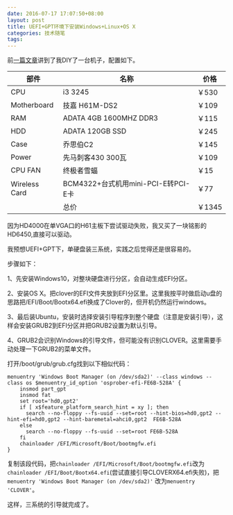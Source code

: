 ```yaml
---
date: 2016-07-17 17:07:50+08:00
layout: post
title: UEFI+GPT环境下安装Windows+Linux+OS X
categories: 技术随笔
tags: 
---
```

 
前[一篇文章](http://blog.xulihang.me/my-first-DIY-computer/)讲到了我DIY了一台机子，配置如下。

| 部件          | 名称                                | 价格   |
|---------------|-------------------------------------|--------|
| CPU           | i3 3245                             | ￥530  |
| Motherboard   | 技嘉 H61M-DS2                       | ￥109  |
| RAM           | ADATA 4GB 1600MHZ DDR3              | ￥115  |
| HDD           | ADATA 120GB SSD                     | ￥245  |
| Case          | 乔思伯C2                            | ￥145  |
| Power         | 先马刺客430 300瓦                   | ￥109  |
| CPU FAN       | 终极者雪蝠                          | ￥15   |
| Wireless Card | BCM4322+台式机用mini-PCI-E转PCI-E卡 | ￥77   |
|               | 总价                                | ￥1345 |

因为HD4000在单VGA口的H61主板下尝试驱动失败，我又买了一块铭影的HD6450,直接可以驱动。

我预想UEFI+GPT下，单硬盘装三系统，实践之后觉得还是很容易的。

步骤如下：

1、先安装Windows10，对整块硬盘进行分区，会自动生成EFI分区。

2、安装OS X。把clover的EFI文件夹放到EFI分区里。这里我按平时做启动u盘的思路把/EFI/Boot/Bootx64.efi换成了Clover的，但开机仍然运行windows。

3、最后装Ubuntu，安装时选择安装引导程序到整个硬盘（注意是安装引导），这样会安装GRUB2到EFI分区并把GRUB2设置为默认引导。

4、GRUB2会识别Windows的引导文件，但可能没有识别CLOVER。这里需要手动处理一下GRUB2的菜单文件。

打开/boot/grub/grub.cfg找到以下相似代码：

```
menuentry 'Windows Boot Manager (on /dev/sda2)' --class windows --class os $menuentry_id_option 'osprober-efi-FE6B-528A' {
	insmod part_gpt
	insmod fat
	set root='hd0,gpt2'
	if [ x$feature_platform_search_hint = xy ]; then
	  search --no-floppy --fs-uuid --set=root --hint-bios=hd0,gpt2 --hint-efi=hd0,gpt2 --hint-baremetal=ahci0,gpt2  FE6B-528A
	else
	  search --no-floppy --fs-uuid --set=root FE6B-528A
	fi
	chainloader /EFI/Microsoft/Boot/bootmgfw.efi
}
```
复制该段代码，把`chainloader /EFI/Microsoft/Boot/bootmgfw.efi`改为`chainloader /EFI/Boot/Bootx64.efi`(尝试直接引导CLOVERX64.efi失败)，把`menuentry 'Windows Boot Manager (on /dev/sda2)'` 改为`menuentry 'CLOVER'`。

这样，三系统的引导就完成了。

